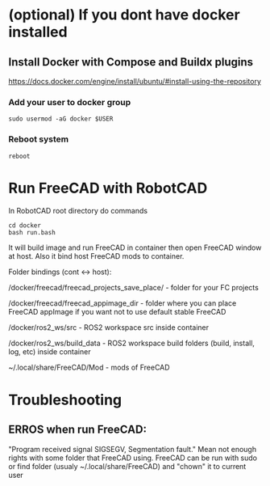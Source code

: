 # (optional) If you dont have docker installed

## Install Docker with Compose and Buildx plugins
https://docs.docker.com/engine/install/ubuntu/#install-using-the-repository

### Add your user to docker group
```
sudo usermod -aG docker $USER
```

### Reboot system
```
reboot
```

# Run FreeCAD with RobotCAD
In RobotCAD root directory do commands
```
cd docker
bash run.bash
```

It will build image and run FreeCAD in container then open FreeCAD window at host. Also it bind host FreeCAD mods to container.

Folder bindings (cont <-> host):

<repo>/docker/freecad/freecad_projects_save_place/ - folder for your FC projects 

<repo>/docker/freecad/freecad_appimage_dir - folder where you can place FreeCAD appImage if you want not to use default stable FreeCAD

<repo>/docker/ros2_ws/src - ROS2 workspace src inside container

<repo>/docker/ros2_ws/build_data - ROS2 workspace build folders (build, install, log, etc) inside container

~/.local/share/FreeCAD/Mod - mods of FreeCAD


# Troubleshooting

## ERROS when run FreeCAD:
"Program received signal SIGSEGV, Segmentation fault."
Mean not enough rights with some folder that FreeCAD using. FreeCAD can be run with sudo or find folder (usualy ~/.local/share/FreeCAD) and "chown" it to current user
